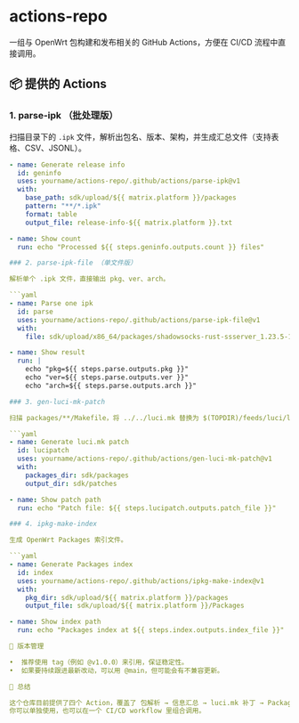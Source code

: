 # actions-repo

一组与 OpenWrt 包构建和发布相关的 GitHub Actions，方便在 CI/CD 流程中直接调用。

## 📦 提供的 Actions

### 1. parse-ipk （批处理版）

扫描目录下的 `.ipk` 文件，解析出包名、版本、架构，并生成汇总文件（支持表格、CSV、JSONL）。

```yaml
- name: Generate release info
  id: geninfo
  uses: yourname/actions-repo/.github/actions/parse-ipk@v1
  with:
    base_path: sdk/upload/${{ matrix.platform }}/packages
    pattern: "**/*.ipk"
    format: table
    output_file: release-info-${{ matrix.platform }}.txt

- name: Show count
  run: echo "Processed ${{ steps.geninfo.outputs.count }} files"

### 2. parse-ipk-file （单文件版）

解析单个 .ipk 文件，直接输出 pkg、ver、arch。

```yaml
- name: Parse one ipk
  id: parse
  uses: yourname/actions-repo/.github/actions/parse-ipk-file@v1
  with:
    file: sdk/upload/x86_64/packages/shadowsocks-rust-ssserver_1.23.5-1_x86_64.ipk

- name: Show result
  run: |
    echo "pkg=${{ steps.parse.outputs.pkg }}"
    echo "ver=${{ steps.parse.outputs.ver }}"
    echo "arch=${{ steps.parse.outputs.arch }}"

### 3. gen-luci-mk-patch

扫描 packages/**/Makefile，将 ../../luci.mk 替换为 $(TOPDIR)/feeds/luci/luci.mk，并生成补丁文件。

```yaml
- name: Generate luci.mk patch
  id: lucipatch
  uses: yourname/actions-repo/.github/actions/gen-luci-mk-patch@v1
  with:
    packages_dir: sdk/packages
    output_dir: sdk/patches

- name: Show patch path
  run: echo "Patch file: ${{ steps.lucipatch.outputs.patch_file }}"

### 4. ipkg-make-index

生成 OpenWrt Packages 索引文件。

```yaml
- name: Generate Packages index
  id: index
  uses: yourname/actions-repo/.github/actions/ipkg-make-index@v1
  with:
    pkg_dir: sdk/upload/${{ matrix.platform }}/packages
    output_file: sdk/upload/${{ matrix.platform }}/Packages

- name: Show index path
  run: echo "Packages index at ${{ steps.index.outputs.index_file }}"

🔖 版本管理

•  推荐使用 tag（例如 @v1.0.0）来引用，保证稳定性。
•  如果要持续跟进最新改动，可以用 @main，但可能会有不兼容更新。

📌 总结

这个仓库目前提供了四个 Action，覆盖了 包解析 → 信息汇总 → luci.mk 补丁 → Packages 索引 的完整链路。  
你可以单独使用，也可以在一个 CI/CD workflow 里组合调用。
